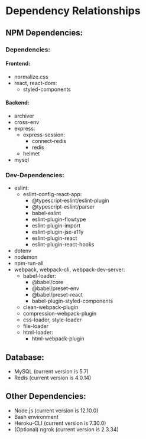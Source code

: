 # Dependency Relationships

## NPM Dependencies:

### Dependencies:

#### Frontend:
* normalize.css
* react, react-dom:
  * styled-components

#### Backend:
* archiver
* cross-env
* express:
  * express-session:
    * connect-redis
    * redis
  * helmet
* mysql

### Dev-Dependencies:
* eslint:
  * eslint-config-react-app:
    * @typescript-eslint/eslint-plugin
    * @typescript-eslint/parser
    * babel-eslint
    * eslint-plugin-flowtype
    * eslint-plugin-import
    * eslint-plugin-jsx-a11y
    * eslint-plugin-react
    * eslint-plugin-react-hooks
* dotenv
* nodemon
* npm-run-all
* webpack, webpack-cli, webpack-dev-server:
  * babel-loader:
    * @babel/core
    * @babel/preset-env
    * @babel/preset-react
    * babel-plugin-styled-components
  * clean-webpack-plugin
  * compression-webpack-plugin
  * css-loader, style-loader
  * file-loader
  * html-loader:
    * html-webpack-plugin

## Database:
* MySQL (current version is 5.7)
* Redis (current version is 4.0.14)

## Other Dependencies:
* Node.js (current version is 12.10.0)
* Bash environment
* Heroku-CLI (current version is 7.30.0)
* (Optional) ngrok (current version is 2.3.34)
